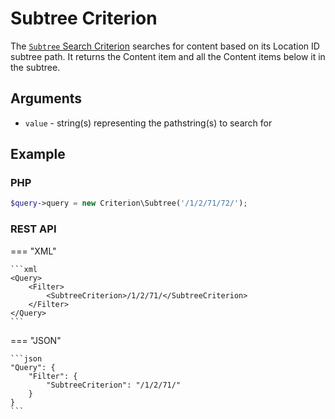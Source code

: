 # Subtree Criterion

The [`Subtree` Search Criterion](https://github.com/ibexa/core/blob/main/src/contracts/Repository/Values/Content/Query/Criterion/Subtree.php)
searches for content based on its Location ID subtree path.
It returns the Content item and all the Content items below it in the subtree.

## Arguments

- `value` - string(s) representing the pathstring(s) to search for

## Example

### PHP

``` php
$query->query = new Criterion\Subtree('/1/2/71/72/');
```

### REST API

=== "XML"

    ```xml
    <Query>
        <Filter>
            <SubtreeCriterion>/1/2/71/</SubtreeCriterion>
        </Filter>
    </Query>
    ```

=== "JSON"

    ```json
    "Query": {
        "Filter": {
            "SubtreeCriterion": "/1/2/71/"
        }
    }
    ```